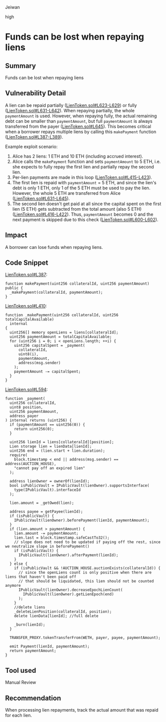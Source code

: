 Jeiwan

high

# Funds can be lost when repaying liens

## Summary
Funds can be lost when repaying liens
## Vulnerability Detail
A lien can be repaid partially ([LienToken.sol#L623-L629](https://github.com/sherlock-audit/2022-10-astaria/blob/main/src/LienToken.sol#L623-L629)) or fully ([LienToken.sol#L631-L642](https://github.com/sherlock-audit/2022-10-astaria/blob/main/src/LienToken.sol#L631-L642)). When repaying partially, the whole `paymentAmount` is used. However, when repaying fully, the actual remaining debt can be smaller than `paymentAmount`, but full `paymentAmount` is always transferred from the payer ([LienToken.sol#L645](https://github.com/sherlock-audit/2022-10-astaria/blob/main/src/LienToken.sol#L645)). This becomes critical when a borrower repays multiple liens by calling this `makePayment` function ([LienToken.sol#L387-L389](https://github.com/sherlock-audit/2022-10-astaria/blob/main/src/LienToken.sol#L387-L389)).

Example exploit scenario:
1. Alice has 2 liens: 1 ETH and 10 ETH (including accrued interest).
1. Alice calls the `makePayment` function and sets `paymentAmount` to 5 ETH, i.e. she expects to fully repay the first lien and partially repay the second lien.
1. Per-lien payments are made in this loop ([LienToken.sol#L415-L423](https://github.com/sherlock-audit/2022-10-astaria/blob/main/src/LienToken.sol#L415-L423)).
1. The first lien is repaid with `paymentAmount` = 5 ETH, and since the lien's debt is only 1 ETH, only 1 of the 5 ETH must be used to pay the lien. However, the whole 5 ETH are transferred from Alice ([LienToken.sol#L631-L645](https://github.com/sherlock-audit/2022-10-astaria/blob/main/src/LienToken.sol#L631-L645)).
1. The second lien doesn't get paid at all since the capital spent on the first lien (5 ETH) gets subtracted from the total amount (also 5 ETH) ([LienToken.sol#L416-L422](https://github.com/sherlock-audit/2022-10-astaria/blob/main/src/LienToken.sol#L416-L422)). Thus, `paymentAmount` becomes 0 and the next payment is skipped due to this check ([LienToken.sol#L600-L602](https://github.com/sherlock-audit/2022-10-astaria/blob/main/src/LienToken.sol#L600-L602)).
## Impact
A borrower can lose funds when repaying liens.
## Code Snippet
[LienToken.sol#L387](https://github.com/sherlock-audit/2022-10-astaria/blob/main/src/LienToken.sol#L387):
```solidity
function makePayment(uint256 collateralId, uint256 paymentAmount) public {
  _makePayment(collateralId, paymentAmount);
}
```

[LienToken.sol#L410](https://github.com/sherlock-audit/2022-10-astaria/blob/main/src/LienToken.sol#L410):
```solidity
function _makePayment(uint256 collateralId, uint256 totalCapitalAvailable)
  internal
{
  uint256[] memory openLiens = liens[collateralId];
  uint256 paymentAmount = totalCapitalAvailable;
  for (uint256 i = 0; i < openLiens.length; ++i) {
    uint256 capitalSpent = _payment(
      collateralId,
      uint8(i),
      paymentAmount,
      address(msg.sender)
    );
    paymentAmount -= capitalSpent;
  }
}
```

[LienToken.sol#L594](https://github.com/sherlock-audit/2022-10-astaria/blob/main/src/LienToken.sol#L594):
```solidity
function _payment(
  uint256 collateralId,
  uint8 position,
  uint256 paymentAmount,
  address payer
) internal returns (uint256) {
  if (paymentAmount == uint256(0)) {
    return uint256(0);
  }

  uint256 lienId = liens[collateralId][position];
  Lien storage lien = lienData[lienId];
  uint256 end = (lien.start + lien.duration);
  require(
    block.timestamp < end || address(msg.sender) == address(AUCTION_HOUSE),
    "cannot pay off an expired lien"
  );

  address lienOwner = ownerOf(lienId);
  bool isPublicVault = IPublicVault(lienOwner).supportsInterface(
    type(IPublicVault).interfaceId
  );

  lien.amount = _getOwed(lien);

  address payee = getPayee(lienId);
  if (isPublicVault) {
    IPublicVault(lienOwner).beforePayment(lienId, paymentAmount);
  }
  if (lien.amount > paymentAmount) {
    lien.amount -= paymentAmount;
    lien.last = block.timestamp.safeCastTo32();
    // slope does not need to be updated if paying off the rest, since we neutralize slope in beforePayment()
    if (isPublicVault) {
      IPublicVault(lienOwner).afterPayment(lienId);
    }
  } else {
    if (isPublicVault && !AUCTION_HOUSE.auctionExists(collateralId)) {
      // since the openLiens count is only positive when there are liens that haven't been paid off
      // that should be liquidated, this lien should not be counted anymore
      IPublicVault(lienOwner).decreaseEpochLienCount(
        IPublicVault(lienOwner).getLienEpoch(end)
      );
    }
    //delete liens
    _deleteLienPosition(collateralId, position);
    delete lienData[lienId]; //full delete

    _burn(lienId);
  }

  TRANSFER_PROXY.tokenTransferFrom(WETH, payer, payee, paymentAmount);

  emit Payment(lienId, paymentAmount);
  return paymentAmount;
}
```
## Tool used
Manual Review
## Recommendation
When processing lien repayments, track the actual amount that was repaid for each lien.